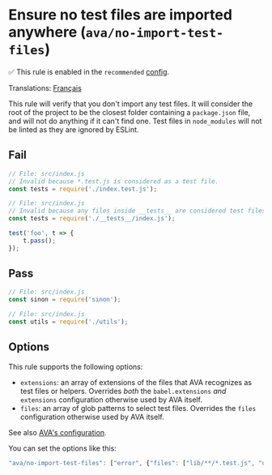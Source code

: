 # Ensure no test files are imported anywhere (`ava/no-import-test-files`)

✅ This rule is enabled in the `recommended` [config](https://github.com/avajs/eslint-plugin-ava#recommended-config).

<!-- end auto-generated rule header -->

Translations: [Français](https://github.com/avajs/ava-docs/blob/main/fr_FR/related/eslint-plugin-ava/docs/rules/no-import-test-files.md)

This rule will verify that you don't import any test files. It will consider the root of the project to be the closest folder containing a `package.json` file, and will not do anything if it can't find one. Test files in `node_modules` will not be linted as they are ignored by ESLint.

## Fail

```js
// File: src/index.js
// Invalid because *.test.js is considered as a test file.
const tests = require('./index.test.js');
```

```js
// File: src/index.js
// Invalid because any files inside __tests__ are considered test files
const tests = require('./__tests__/index.js');

test('foo', t => {
	t.pass();
});
```

## Pass

```js
// File: src/index.js
const sinon = require('sinon');

```

```js
// File: src/index.js
const utils = require('./utils');
```

## Options

This rule supports the following options:

* `extensions`: an array of extensions of the files that AVA recognizes as test files or helpers. Overrides *both* the `babel.extensions` *and* `extensions` configuration otherwise used by AVA itself.
* `files`: an array of glob patterns to select test files. Overrides the `files` configuration otherwise used by AVA itself.

See also [AVA's configuration](https://github.com/avajs/ava/blob/main/docs/06-configuration.md#options).

You can set the options like this:

```js
"ava/no-import-test-files": ["error", {"files": ["lib/**/*.test.js", "utils/**/*.test.js"]}]
```
